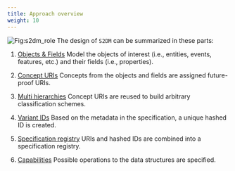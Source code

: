 ```yaml
---
title: Approach overview
weight: 10
---
```


![Fig:s2dm_role](/s2dm/images/s2dm_overview.png)
The design of `S2DM` can be summarized in these parts:

1. [Objects & Fields](objects-and-fields/)
Model the objects of interest (i.e., entities, events, features, etc.) and their fields (i.e., properties).

2. [Concept URIs](concept-uris/)
Concepts from the objects and fields are assigned future-proof URIs.

3. [Multi hierarchies](multi-hierarchies/)
Concept URIs are reused to build arbitrary classification schemes.

4. [Variant IDs](variant-ids/)
Based on the metadata in the specification, a unique hashed ID is created.

5. [Specification registry](specification-registry/)
URIs and hashed IDs are combined into a specification registry.

6. [Capabilities](capabilities/)
Possible operations to the data structures are specified.
